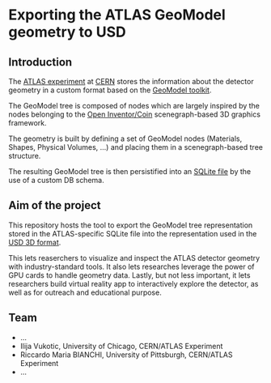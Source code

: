 # Exporting the ATLAS GeoModel geometry to USD

## Introduction

The [ATLAS experiment](https://atlas.cern/) at [CERN](https://www.home.cern/) stores the information about the detector geometry in a custom format based on the [GeoModel toolkit](https://gitlab.cern.ch/GeoModelDev/GeoModel).

The GeoModel tree is composed of nodes which are largely inspired by the nodes belonging to the [Open Inventor/Coin](https://github.com/coin3d/coin/wiki) scenegraph-based 3D graphics framework.

The geometry is built by defining a set of GeoModel nodes (Materials, Shapes, Physical Volumes, ...) and placing them in a scenegraph-based tree structure. 

The resulting GeoModel tree is then persistified into an [SQLite file](https://www.sqlite.org/index.html) by the use of a custom DB schema.

## Aim of the project

This repository hosts the tool to export the GeoModel tree representation stored in the ATLAS-specific SQLite file into the representation used in the [USD 3D format](https://openusd.org/).

This lets reaserchers to visualize and inspect the ATLAS detector geometry with industry-standard tools. 
It also lets researches leverage the power of GPU cards to handle geometry data.  Lastly, but not less important, it lets researchers build virtual reality app to interactively explore the detector, as well as for outreach and educational purpose.


## Team

* ...
* Ilija Vukotic, University of Chicago, CERN/ATLAS Experiment
* Riccardo Maria BIANCHI, University of Pittsburgh, CERN/ATLAS Experiment
* ...



